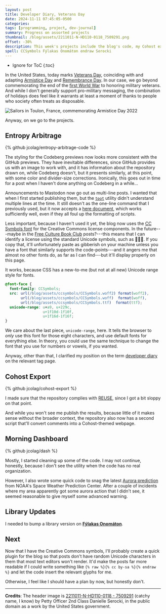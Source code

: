 ```yaml
---
layout: post
title: Developer Diary, Veterans Day
date: 2024-11-11 07:45:05-0500
categories:
tags: [programming, project, dev-journal]
summary: Progress on assorted projects
thumbnail: /blog/assets/2211011-N-HD110-0118_7509291.png
offset: -30%
description: This week's projects include the blog's code, my Cohost export script, my morning dashboard, and a library update.
spell: CCSymbols Fýlakas Onomáton endraw Serocki
---
```


* Ignore for ToC
{:toc}

In the United States, today marks [Veterans Day](https://en.wikipedia.org/wiki/Veterans_Day), coinciding with and adapting [Armistice Day](https://en.wikipedia.org/wiki/Armistice_Day) and [Remembrance Day](https://en.wikipedia.org/wiki/Remembrance_Day).  In our case, we go beyond commemorating the end of the [first World War](https://en.wikipedia.org/wiki/World_War_I) to honoring military veterans.  And while I don't generally support pro-military messaging, the combination of holidays does feel like it warrants at least a moment of thanks to people who society often treats as disposable.

![Sailors in Toulon, France, commemorating Armistice Day 2022](/blog/assets/2211011-N-HD110-0118_7509291.png "Thank you for your service, BUT ALSO, nobody can look both absolutely formal and completely slacking like sailors...")

Anyway, on we go to the projects.

## Entropy Arbitrage

{% github jcolag/entropy-arbitrage-code %}

The styling for the Codeberg previews now looks more consistent with the GitHub previews.  They have inevitable differences, since GitHub provides us with an image to work with, and it has information about the repository drawn on, while Codeberg doesn't, but it presents similarly, at this point, with some color and divider-size corrections.  Ironically, this goes out in time for a post when I haven't done anything on Codeberg in a while...

Announcements to Mastodon now go out as multi-line posts.  I wanted that when I first started publishing them, but the [`toot`](https://github.com/ihabunek/toot) utility didn't understand multiple lines at the time.  It still doesn't as the one-line command that I previously used, but it now accepts a [here document](https://en.wikipedia.org/wiki/Here_document), which works sufficiently well, even if they all foul up the formatting of scripts.

Less important, because I haven't used it yet, the blog now uses the [CC Symbols font](https://www.ctrl.blog/entry/creative-commons-unicode-fallback-font.html) for the Creative Commons license components.  In the future---maybe in the [Free Culture Book Club](/blog/tag/book-club) posts?---this means that I can identify a license using the standard Unicode symbols, such as &#x1f16d;&#x1f16f;&#x1f10e;.  If you copy that, it'll unfortunately paste as gibberish on your machine unless you have a font that similarly supports the code-points---and it angers me that almost no other fonts do, as far as I can find---but it'll display properly on this page.

It works, because CSS has a new-to-me (but not at all new) Unicode range style for fonts.

```CSS
@font-face {
  font-family: CCSymbols;
  src: url(/blog/assets/ccsymbols/CCSymbols.woff2) format(woff2),
       url(/blog/assets/ccsymbols/CCSymbols.woff)  format(woff),
       url(/blog/assets/ccsymbols/CCSymbols.ttf)  format(ttf);
  unicode-range: u+a9, u+229c,
                 u+1f10d-1f10f,
                 u+1f16d-1f16f;
}
```

We care about the last piece, `unicode-range`, here.  It tells the browser to *only* use this font for those eight characters, and use default fonts for everything else.  In theory, you could use the same technique to change the font that you use for numbers or vowels, if you wanted.

Anyway, other than that, I clarified my position on the term [developer diary](/blog/tag/dev-journal) on the relevant tag page.

## Cohost Export

{% github jcolag/cohost-export %}

I made sure that the repository complies with [REUSE](https://reuse.software/), since I got a bit sloppy on that point.

And while you won't see me publish the results, because little of it makes sense without the broader context, the repository also now has a second script that'll convert comments into a Cohost-themed webpage.

## Morning Dashboard

{% github jcolag/dash %}

Mostly, I started cleaning up some of the code.  I may not continue, honestly, because I don't see the utility when the code has no real organization.

However, I also wrote some quick code to snag the latest [Aurora prediction](https://www.swpc.noaa.gov/products/aurora-viewline-tonight-and-tomorrow-night-experimental) from NOAA's Space Weather Prediction Center.  After a couple of incidents where my area apparently got some aurora action that I didn't see, it seemed reasonable to give myself some advanced warning.

## Library Updates

I needed to bump a library version on [**Fýlakas Onomáton**](https://github.com/jcolag/fylakas-onomaton).

## Next

Now that I have the Creative Commons symbols, I'll probably create a quick plugin for the blog so that posts don't have random Unicode characters in them that most text editors won't render.  It'd make the posts far more readable if I could write something like `{% raw %}{% cc by-sa %}{% endraw %}` and let the code insert the relevant glyphs for me.

Otherwise, I feel like I should have a plan by now, but honestly don't.

* * *

**Credits**:  The header image is [2211011-N-HD110-0118 - 7509291](https://commons.wikimedia.org/wiki/File:2211011-N-HD110-0118_(7509291).jpg) (catchy name, I know) by Petty Officer 2nd Class Danielle Serocki, in the public domain as a work by the United States government.
